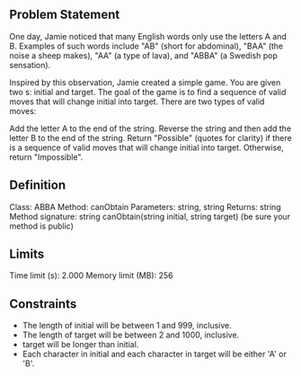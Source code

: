 ## Problem Statement
One day, Jamie noticed that many English words only use the letters A and B. Examples of such words include "AB" (short for abdominal), "BAA" (the noise a sheep makes), "AA" (a type of lava), and "ABBA" (a Swedish pop sensation).

Inspired by this observation, Jamie created a simple game. You are given two s: initial and target. The goal of the game is to find a sequence of valid moves that will change initial into target. There are two types of valid moves:

Add the letter A to the end of the string.
Reverse the string and then add the letter B to the end of the string.
Return "Possible" (quotes for clarity) if there is a sequence of valid moves that will change initial into target. Otherwise, return "Impossible".

## Definition
Class: ABBA
Method: canObtain
Parameters: string, string
Returns: string
Method signature: string canObtain(string initial, string target)
(be sure your method is public)

## Limits
Time limit (s): 2.000
Memory limit (MB): 256

## Constraints
- The length of initial will be between 1 and 999, inclusive.
- The length of target will be between 2 and 1000, inclusive.
- target will be longer than initial.
- Each character in initial and each character in target will be either 'A' or 'B'.